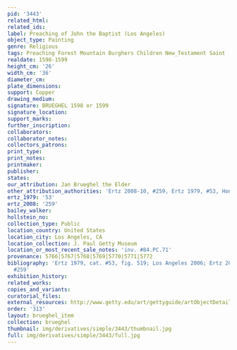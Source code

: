 ```yaml
---
pid: '3443'
related_html: 
related_ids: 
label: Preaching of John the Baptist (Los Angeles)
object_type: Painting
genre: Religious
tags: Preaching Forest Mountain Burghers Children New_Testament Saint
realdate: 1598-1599
height_cm: '26'
width_cm: '36'
diameter_cm: 
plate_dimensions: 
support: Copper
drawing_medium: 
signature: BRUEGHEL 1598 or 1599
signature_location: 
support_marks: 
further_inscription: 
collaborators: 
collaborator_notes: 
collectors_patrons: 
print_type: 
print_notes: 
printmaker: 
publisher: 
states: 
our_attribution: Jan Brueghel the Elder
other_attribution_authorities: 'Ertz 2008-10, #259, Ertz 1979, #53, Honig database'
ertz_1979: '53'
ertz_2008: '259'
bailey_walker: 
hollstein_no: 
collection_type: Public
location_country: United States
location_city: Los Angeles, CA
location_collection: J. Paul Getty Museum
location_or_most_recent_sale_notes: 'inv. #84.PC.71'
provenance: 5766|5767|5768|5769|5770|5771|5772
bibliography: 'Ertz 1979, cat. #53, fig. 519; Los Angeles 2006; Ertz 2008-10, cat.
  #259'
exhibition_history: 
related_works: 
copies_and_variants: 
curatorial_files: 
external_resources: http://www.getty.edu/art/gettyguide/artObjectDetails?artobj=857
order: '313'
layout: brueghel_item
collection: brueghel
thumbnail: img/derivatives/simple/3443/thumbnail.jpg
full: img/derivatives/simple/3443/full.jpg
---
```

